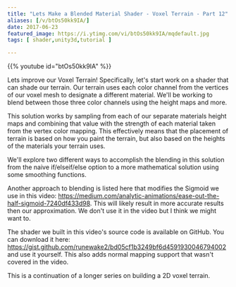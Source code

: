 ```yaml
---
title: "Lets Make a Blended Material Shader - Voxel Terrain - Part 12"
aliases: [/v/btOs50kk9IA/]
date: 2017-06-23
featured_image: https://i.ytimg.com/vi/btOs50kk9IA/mqdefault.jpg
tags: [ shader,unity3d,tutorial ]

---
```


{{% youtube id="btOs50kk9IA" %}}

Lets improve our Voxel Terrain! Specifically, let's start work on a shader that can shade our terrain. Our terrain uses each color channel from the vertices of our voxel mesh to designate a different material. We'll be working to blend between those three color channels using the height maps and more.

This solution works by sampling from each of our separate materials height maps and combining that value with the strength of each material taken from the vertex color mapping. This effectively means that the placement of terrain is based on how you paint the terrain, but also based on the heights of the materials your terrain uses.

We'll explore two different ways to accomplish the blending in this solution from the naive if/elseif/else option to a more mathematical solution using some smoothing functions.

Another approach to blending is listed here that modifies the Sigmoid we use in this video: https://medium.com/analytic-animations/ease-out-the-half-sigmoid-7240df433d98. This will likely result in more accurate results then our approximation. We don't use it in the video but I think we might want to.

The shader we built in this video's source code is available on GitHub. You can download it here: https://gist.github.com/runewake2/bd05cf1b3249bf6d4591930046794002 and use it yourself. This also adds normal mapping support that wasn't covered in the video.

This is a continuation of a longer series on building a 2D voxel terrain.